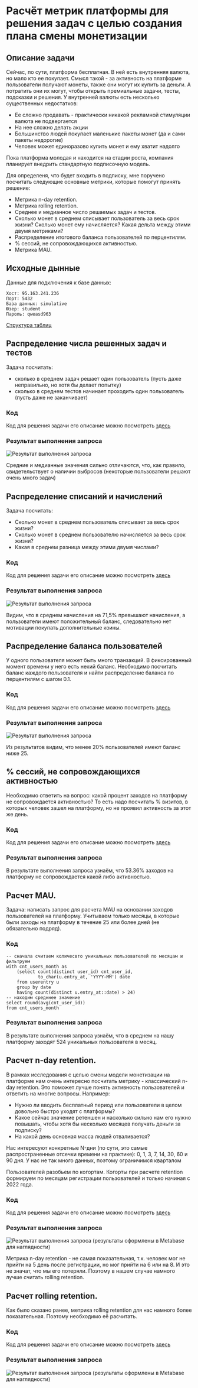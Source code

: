 # Расчёт метрик платформы для решения задач с целью создания плана смены монетизации
## Описание задачи
Сейчас, по сути, платформа бесплатная. В ней есть внутренняя валюта, но мало кто ее покупает. Смысл такой - за активность на платформе пользователи получают монеты, также они могут их купить за деньги. А потратить они их могут, чтобы открыть премиальные задачи, тесты, подсказки и решения.
У внутренней валюты есть несколько существенных недостатков:
- Ее сложно продавать - практически никакой рекламной стимуляции валюта не подвергается
- На нее сложно делать акции
- Большинство людей покупает маленькие пакеты монет (да и сами пакеты недорогие)
- Человек может единоразово купить монет и ему хватит надолго
  
Пока платформа молодая и находится на стадии роста, компания планирует внедрить стандартную подписочную модель.

Для определеня, что будет входить в подписку, мне поручено посчитать следующие основные метрики, которые помогут принять решение:
- Метрика n-day retention.
- Метрика rolling retention.
- Среднее и медианное число решаемых задач и тестов.
- Сколько монет в среднем списывает пользователь за весь срок жизни? Сколько монет ему начисляется? Какая дельта между этими двумя метриками?
- Распределение итогового баланса пользователей по перцентилям.
- % сессий, не сопровождающихся активностью.
- Метрика MAU.

## Исходные дынные
Данные для подключения к базе данных:
```
Хост: 95.163.241.236
Порт: 5432
База данных: simulative
Юзер: student
Пароль: qweasd963
```
[Структура таблиц](https://docs.google.com/document/d/1TwZXkZZVGD7fk-6wTeVoZykTGw7ovObWnEEvH2kLfxM/edit)

## Распределение числа решенных задач и тестов

Задача посчитать:

- сколько в среднем задач решает один пользователь (пусть даже неправильно, но хотя бы делает попытку)
- сколько в среднем тестов начинает проходить один пользователь (пусть даже не заканчивает)

### Код

Код для решения задачи его описание можно посмотреть [здесь](https://github.com/TrofimovIA/Monetization-Analytics/blob/main/Распределение%20числа%20решенных%20задач%20и%20тестов.sql)

### Результат выполнения запроса

![Результат выполнения запроса](https://github.com/TrofimovIA/Monetization-Analytics/blob/main/tests%20and%20problems%20result.JPG)

Средние и медианные значения сильно отличаются, что, как правило, свидетельствует о наличии выбросов (некоторые пользователи решают очень много задач)

## Распределение списаний и начислений

Задача посчитать:

- Сколько монет в среднем пользователь списывает за весь срок жизни?
- Сколько монет в среднем пользователю начисляется за весь срок жизни?
- Какая в среднем разница между этими двумя числами?

### Код

Код для решения задачи его описание можно посмотреть [здесь](https://github.com/TrofimovIA/Monetization-Analytics/blob/main/Распределение%20списаний%20и%20начислений.sql)

### Результат выполнения запроса

![Результат выполнения запроса](https://github.com/TrofimovIA/Monetization-Analytics/blob/main/write_off%2C%20accurals%2C%20balance%20result.JPG)

Видим, что в среднем начисления на 71,5% превышают начисления, а пользователи имеют положительный баланс, следовательно нет мотивации покупать дополнительные коины.

## Распределение баланса пользователей
У одного пользователя может быть много транзакций. В фиксированный момент времени у него есть некий баланс.
Необходимо посчитать баланс каждого пользователя и найти распределение баланса по перцентилям с шагом 0.1.

### Код

Код для решения задачи его описание можно посмотреть [здесь](https://github.com/TrofimovIA/Monetization-Analytics/blob/main/Распределение%20баланса%20пользователей.sql)

### Результат выполнения запроса

![Результат выполнения запроса](https://github.com/TrofimovIA/Monetization-Analytics/blob/main/perc%20balanse%20result.JPG)

Из результатов видим, что менее 20% пользователей имеют баланс ниже 25.

## % сессий, не сопровождающихся активностью

Необходимо ответить на вопрос: какой процент заходов на платформу не сопровождается активностью? То есть надо посчитать % визитов, в которых человек зашел на платформу, но не проявил активность за этот же день.

### Код

Код для решения задачи его описание можно посмотреть [здесь](https://github.com/TrofimovIA/Monetization-Analytics/blob/main/Неактивные%20сессии.sql)

### Результат выполнения запроса

В результате выполнения запроса узнаём, что 53.36% заходов на платформу не сопровождается какой либо активностью.

## Расчет MAU.

Задача: написать запрос для расчета MAU на основании заходов пользователей на платформу. Учитываем только месяцы, в которые были заходы на платформу в течение 25 или более дней (не обязательно подряд).

### Код

```
-- сначала считаем количесвто уникальных пользователей по месяцам и фильтруем
with cnt_users_month as
	(select count(distinct user_id) cnt_user_id, 
			to_char(u.entry_at, 'YYYY-MM') date
	from userentry u
	group by date 
	having count(distinct u.entry_at::date) > 24)
-- находим средннее значение
select round(avg(cnt_user_id))
from cnt_users_month 
```

### Результат выполнения запроса

В результате выполнения запроса узнаём, что в среднем на нашу платформу заходят 524 уникальных пользователя в месяц.

## Расчет n-day retention.

В рамках исследования с целью смены модели монетизации на платформе нам очень интересно посчитать метрику - классический n-day retention. Это поможет лучше понять активность пользователей и ответить на многие вопросы. Например:

- Нужно ли вводить бесплатный период или пользователи в целом довольно быстро уходят с платформы?
- Какое сейчас значение ретеншен и насколько сильно нам его нужно повышать, чтобы хотя бы несколько месяцев получать деньги за подписку?
- На какой день основная масса людей отваливается?

Нас интересуют конкретные N-дни (по сути, это самые распространенные отсечки времени на практике): 0, 1, 3, 7, 14, 30, 60 и 90 дня. У нас не так много данных, поэтому ограничимся кварталом

Пользователей разобьем по когортам. Когорты при расчете retention формируем по месяцам регистрации пользователей и только начиная с 2022 года.

### Код

Код для решения задачи его описание можно посмотреть [здесь](https://github.com/TrofimovIA/Monetization-Analytics/blob/main/n-day%20retention.sql)

### Результат выполнения запроса

![Результат выполнения запроса (результаты оформлены в Metabase для наглядности)](https://github.com/TrofimovIA/Monetization-Analytics/blob/main/n-day%20retention_metabase.PNG)

Метрика n-day retention - не самая показательная, т.к. человек мог не прийти на 5 день после регистрации, но мог прийти на 6 или на 8. И это не значат, что мы его потеряли. Поэтому в нашем случае намного лучше считать rolling retention.

## Расчет rolling retention.

Как было сказано ранее, метрика rolling retention для нас намного более показательная. Поэтому необходимо её расчитать.

### Код

Код для решения задачи его описание можно посмотреть [здесь](https://github.com/TrofimovIA/Monetization-Analytics/blob/main/rolling%20retention.sql)

### Результат выполнения запроса

![Результат выполнения запроса (результаты оформлены в Metabase для наглядности)](https://github.com/TrofimovIA/Monetization-Analytics/blob/main/rolling%20retention_metabase.PNG)

